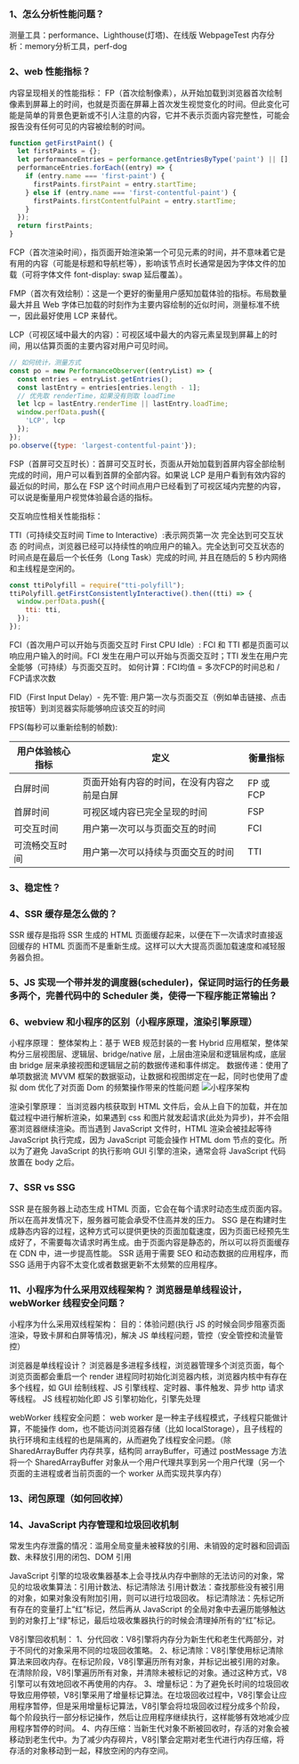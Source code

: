 ### 1、怎么分析性能问题？

测量工具：performance、Lighthouse(灯塔)、在线版 WebpageTest
内存分析：memory分析工具，perf-dog

### 2、web 性能指标？

内容呈现相关的性能指标：
FP（首次绘制像素），从开始加载到浏览器首次绘制像素到屏幕上的时间，也就是页面在屏幕上首次发生视觉变化的时间。但此变化可能是简单的背景色更新或不引人注意的内容，它并不表示页面内容完整性，可能会报告没有任何可见的内容被绘制的时间。

```JavaScript
function getFirstPaint() {
  let firstPaints = {};
  let performanceEntries = performance.getEntriesByType('paint') || [];
  performanceEntries.forEach((entry) => {
    if (entry.name === 'first-paint') {
      firstPaints.firstPaint = entry.startTime;
    } else if (entry.name === 'first-contentful-paint') {
      firstPaints.firstContentfulPaint = entry.startTime;
    }
  });
  return firstPaints;
}
```

FCP（首次渲染时间），指页面开始渲染第一个可见元素的时间，并不意味着它是有用的内容（可能是标题和导航栏等），影响该节点时长通常是因为字体文件的加载（可将字体文件 font-display: swap 延后覆盖）。

FMP（首次有效绘制）：这是一个更好的衡量用户感知加载体验的指标。布局数量最大并且 Web 字体已加载的时刻作为主要内容绘制的近似时间，测量标准不统一，因此最好使用 LCP 来替代。

LCP（可视区域中最大的内容）：可视区域中最大的内容元素呈现到屏幕上的时间，用以估算页面的主要内容对用户可见时间。

```JavaScript
// 如何统计，测量方式
const po = new PerformanceObserver((entryList) => {
  const entries = entryList.getEntries();
  const lastEntry = entries[entries.length - 1];
  // 优先取 renderTime，如果没有则取 loadTime
  let lcp = lastEntry.renderTime || lastEntry.loadTime;
  window.perfData.push({
    'LCP', lcp
  });
});
po.observe({type: 'largest-contentful-paint'});
```

FSP（首屏可交互时长）：首屏可交互时长，页面从开始加载到首屏内容全部绘制完成的时间，用户可以看到首屏的全部内容。如果说 LCP 是用户看到有效内容的最近似的时间，那么在 FSP 这个时间点用户已经看到了可视区域内完整的内容，可以说是衡量用户视觉体验最合适的指标。

交互响应性相关性能指标：

TTI（可持续交互时间 Time to Interactive）:表示网页第一次 完全达到可交互状态 的时间点，浏览器已经可以持续性的响应用户的输入。完全达到可交互状态的时间点是在最后一个长任务（Long Task）完成的时间, 并且在随后的 5 秒内网络和主线程是空闲的。

```javascript
const ttiPolyfill = require("tti-polyfill");
ttiPolyfill.getFirstConsistentlyInteractive().then((tti) => {
  window.perfData.push({
    tti: tti,
  });
});
```

FCI（首次用户可以开始与页面交互时 First CPU Idle）: FCI 和 TTI 都是页面可以响应用户输入的时间。FCI 发生在用户可以开始与页面交互时；TTI 发生在用户完全能够（可持续）与页面交互时。
如何计算：FCI均值 = 多次FCP的时间总和 / FCP请求次数

FID（First Input Delay）- 先不管: 用户第一次与页面交互（例如单击链接、点击按钮等）到浏览器实际能够响应该交互的时间

FPS(每秒可以重新绘制的帧数):

| 用户体验核心指标 | 定义                                       | 衡量指标  |
| ---------------- | ------------------------------------------ | --------- |
| 白屏时间         | 页面开始有内容的时间，在没有内容之前是白屏 | FP 或 FCP |
| 首屏时间         | 可视区域内容已完全呈现的时间               | FSP       |
| 可交互时间       | 用户第一次可以与页面交互的时间             | FCI       |
| 可流畅交互时间   | 用户第一次可以持续与页面交互的时间         | TTI       |

### 3、稳定性？

### 4、SSR 缓存是怎么做的？

SSR 缓存是指将 SSR 生成的 HTML 页面缓存起来，以便在下一次请求时直接返回缓存的 HTML 页面而不是重新生成。这样可以大大提高页面加载速度和减轻服务器负担。

### 5、JS 实现一个带并发的调度器(scheduler)，保证同时运行的任务最多两个，完善代码中的 Scheduler 类，使得一下程序能正常输出？

### 6、webview 和小程序的区别（小程序原理，渲染引擎原理）

小程序原理：
整体架构上：基于 WEB 规范封装的一套 Hybrid 应用框架，整体架构分三层视图层、逻辑层、bridge/native 层，上层由渲染层和逻辑层构成，底层由 bridge 层来承接视图和逻辑层之前的数据传递和事件绑定。
数据传递：使用了单项数据流 MVVM 框架的数据驱动，让数据和视图绑定在一起，同时也使用了虚拟 dom 优化了对页面 Dom 的频繁操作带来的性能问题
![小程序架构](https://p6-juejin.byteimg.com/tos-cn-i-k3u1fbpfcp/3dff90394f8342c68f3d0bf629ade56f~tplv-k3u1fbpfcp-zoom-in-crop-mark:4536:0:0:0.awebp)

渲染引擎原理：
当浏览器内核获取到 HTML 文件后，会从上自下的加载，并在加载过程中进行解析渲染，如果遇到 css 和图片就发起请求(此处为异步)，并不会阻塞浏览器继续渲染。而当遇到 JavaScript 文件时，HTML 渲染会被挂起等待 JavaScript 执行完成，因为 JavaScript 可能会操作 HTML dom 节点的变化。所以为了避免 JavaScript 的执行影响 GUI 引擎的渲染，通常会将 JavaScript 代码放置在 body 之后。

### 7、SSR vs SSG

SSR 是在服务器上动态生成 HTML 页面，它会在每个请求时动态生成页面内容。所以在高并发情况下，服务器可能会承受不住高并发的压力。
SSG 是在构建时生成静态内容的过程，这种方式可以提供更快的页面加载速度，因为页面已经预先生成好了，不需要每次请求时再生成。由于页面内容是静态的，所以可以将页面缓存在 CDN 中，进一步提高性能。
SSR 适用于需要 SEO 和动态数据的应用程序，而 SSG 适用于内容不太变化或者数据更新不太频繁的应用程序。

### 11、小程序为什么采用双线程架构？ 浏览器是单线程设计，webWorker 线程安全问题？

小程序为什么采用双线程架构：
目的：体验问题(执行 JS 的时候会同步阻塞页面渲染，导致卡屏和白屏等情况)，解决 JS 单线程问题，管控（安全管控和流量管控）

浏览器是单线程设计？
浏览器是多进程多线程，浏览器管理多个浏览页面，每个浏览页面都会重启一个 render 进程同时初始化浏览器内核，浏览器内核中有存在多个线程，如 GUI 绘制线程、JS 引擎线程、定时器、事件触发、异步 http 请求等线程。
JS 线程初始化即 JS 引擎初始化，引擎先处理

webWorker 线程安全问题：
web worker 是一种主子线程模式，子线程只能做计算，不能操作 dom，也不能访问浏览器存储（比如 localStorage），且子线程的执行环境和主线程的也是隔离的，从而避免了线程安全问题。（除 SharedArrayBuffer 内存共享，结构同 arrayBuffer，可通过 postMessage 方法将一个 SharedArrayBuffer 对象从一个用户代理共享到另一个用户代理（另一个页面的主进程或者当前页面的一个 worker 从而实现共享内存）

### 13、闭包原理（如何回收掉）

### 14、JavaScript 内存管理和垃圾回收机制

常发生内存泄露的情况：滥用全局变量未被释放的引用、未销毁的定时器和回调函数、未释放引用的闭包、DOM 引用

JavaScript 引擎的垃圾收集器基本上会寻找从内存中删除的无法访问的对象，常见的垃圾收集算法：引用计数法、标记清除法
引用计数法：查找那些没有被引用的对象，如果对象没有附加引用，则可以进行垃圾回收。
标记清除法：先标记所有存在的变量打上“红”标记，然后再从 JavaScript 的全局对象中去遍历能够触达到的对象打上“绿”标记，最后垃圾收集器执行的时候会清理掉所有的“红”标记。

V8引擎回收机制：
1、分代回收：V8引擎将内存分为新生代和老生代两部分，对于不同代的对象采用不同的垃圾回收策略。
2、标记清除：V8引擎使用标记清除算法来回收内存。在标记阶段，V8引擎遍历所有对象，并标记出被引用的对象。在清除阶段，V8引擎遍历所有对象，并清除未被标记的对象。通过这种方式，V8引擎可以有效地回收不再使用的内存。
3、增量标记：为了避免长时间的垃圾回收导致应用停顿，V8引擎采用了增量标记算法。在垃圾回收过程中，V8引擎会让应用程序暂停，但是采用增量标记算法，V8引擎会将垃圾回收过程分成多个阶段，每个阶段执行一部分标记操作，然后让应用程序继续执行，这样能够有效地减少应用程序暂停的时间。
4、内存压缩：当新生代对象不断被回收时，存活的对象会被移动到老生代中。为了减少内存碎片，V8引擎会定期对老生代进行内存压缩，将存活的对象移动到一起，释放空闲的内存空间。
